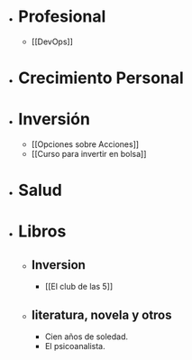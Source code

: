 - # Profesional
	- [[DevOps]]
- # Crecimiento Personal
- # Inversión
	- [[Opciones sobre Acciones]]
	- [[Curso para invertir en bolsa]]
- # Salud
- # Libros
	- ## Inversion
		- [[El club de las 5]]
	- ## literatura, novela y otros
		- Cien años de soledad.
		- El psicoanalista.
